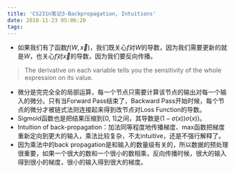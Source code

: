 ```yaml
---
title: 'CS231n笔记3-Backpropagation, Intuitions'
date: 2018-11-23 05:06:20
tags:
---
```

- 如果我们有了函数$f(W, \vec x)$，我们既关心$f$对$W$的导数，因为我们需要更新的就是$W$，也关心$f$对$\vec x$的导数，因为我们要反向传播。
> The derivative on each variable tells you the sensitivity of the whole expression on its value.
- 微分是完完全全的局部运算，每一个节点只需要计算该节点的输出对每一个输入的微分。只有当Forward Pass结束了，Backward Pass开始时候，每个节点的微分才被链式法则连接起来得到改节点对Loss Function的导数。
- Sigmoid函数也是把结果压缩到[0, 1]之间，其导数是$(1-\sigma(x))\sigma(x))$。
- Intuition of back-propagation：加法同等程度地传播梯度、max函数把梯度重新定向到更大的输入，乘法比较复杂，不太intuitive，还是不强行解释了。
- 因为乘法中的back propagation是和输入的数量级有关的，所以数据的预处理很重要，如果一个很大的数和一个很小的数相乘，反向传播时候，很大的输入得到很小的梯度，很小的输入得到很大的梯度。
